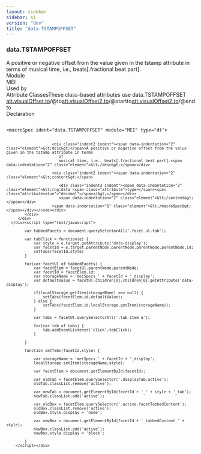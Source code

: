 ```yaml
---
layout: sidebar
sidebar: s1
version: "dev"
title: "data.TSTAMPOFFSET"
---
```

<div class="specPage">
   <div class="datatypeSpec">
      <h3 id="data.TSTAMPOFFSET">data.TSTAMPOFFSET</h3>
      <div class="specs">
         <div class="desc">A positive or negative offset from the value given in the tstamp attribute in terms
            of
            musical time, i.e., beats[.fractional beat part].
         </div>
         <div class="facet module">
            <div class="label">Module</div>
            <div class="statement text">MEI</div>
         </div>
         <div class="facet usedBy" id="usedBy">
            <div class="label">Used by</div>
            <div class="statement list">
               <div class="classBox dtBox" title="Attribute Classes">
                  <div class="classHeading"><label class="classLabel">Attribute Classes</label><span class="classDesc">These class-based attributes use data.TSTAMPOFFSET</span></div>
                  <div class="classContent"><span class="ident attclass" data-ident="att.visualOffset.to" data-module="MEI.shared"><a class="classLink" title="Horizontal offset attributes specified in terms of time." href="{{ site.baseurl }}/{{ page.version }}/attribute-classes/att.visualoffset.to.html">att.visualOffset.to</a>/<span title="Records a timestamp adjustment of a feature's programmatically-determined location in terms of musical time; that is, beats.">@to</span></span><span class="ident attclass" data-ident="att.visualOffset2.to" data-module="MEI.shared"><a class="classLink" title="Horizontal offset attributes requiring a pair of attributes specified in terms of time." href="{{ site.baseurl }}/{{ page.version }}/attribute-classes/att.visualoffset2.to.html">att.visualOffset2.to</a>/<span title="Records a timestamp adjustment of a feature's programmatically-determined start point.">@startto</span></span><span class="ident attclass" data-ident="att.visualOffset2.to" data-module="MEI.shared"><a class="classLink" title="Horizontal offset attributes requiring a pair of attributes specified in terms of time." href="{{ site.baseurl }}/{{ page.version }}/attribute-classes/att.visualoffset2.to.html">att.visualOffset2.to</a>/<span title="Records a timestamp adjustment of a feature's programmatically-determined end point.">@endto</span></span></div>
               </div>
            </div>
         </div>
         <div class="facet declaration">
            <div class="label">Declaration</div>
            <div class="statement declaration">
               <div class="code" xml:space="preserve" data-lang="ODD"><code>
                     <div class="indent1 indent"><span data-indentation="1" class="element">&lt;macroSpec <span class="attribute">ident=</span><span class="attributevalue">"data.TSTAMPOFFSET"</span> <span class="attribute">module=</span><span class="attributevalue">"MEI"</span> <span class="attribute">type=</span><span class="attributevalue">"dt"</span>&gt;</span>
                        
                        <div class="indent2 indent"><span data-indentation="2" class="element">&lt;desc&gt;</span>A positive or negative offset from the value given in the tstamp attribute in terms
                           of
                           musical time, i.e., beats[.fractional beat part].<span data-indentation="2" class="element">&lt;/desc&gt;</span></div>
                        
                        <div class="indent2 indent"><span data-indentation="2" class="element">&lt;content&gt;</span>
                           
                           <div class="indent3 indent"><span data-indentation="3" class="element">&lt;rng:data <span class="attribute">type=</span><span class="attributevalue">"decimal"</span>/&gt;</span></div>
                           <span data-indentation="2" class="element">&lt;/content&gt;</span></div>
                        <span data-indentation="1" class="element">&lt;/macroSpec&gt;</span></div></code></div>
            </div>
         </div>
      </div><script type="text/javascript">
            
            var tabbedFacets = document.querySelectorAll('.facet ul.tab');
            
            var tabClick = function(e) {
                var style = e.target.getAttribute('data-display');
                var facetId = e.target.parentNode.parentNode.parentNode.parentNode.id;
                setTabs(facetId,style)
            }
            
            for(var facetUl of tabbedFacets) {
                var facetElem = facetUl.parentNode.parentNode;
                var facetId = facetElem.id;
                var storageName = 'meiSpecs_' + facetId + '_display';
                var defaultValue = facetUl.children[0].children[0].getAttribute('data-display');
                
                if(localStorage.getItem(storageName) === null) {
                    setTabs(facetElem.id,defaultValue);
                } else {
                    setTabs(facetElem.id,localStorage.getItem(storageName));
                }
                
                var tabs = facetUl.querySelectorAll('.tab-item a');
                
                for(var tab of tabs) {
                    tab.addEventListener('click',tabClick);
                }
                
            }
            
            function setTabs(facetId,style) {
                
                var storageName = 'meiSpecs_' + facetId + '_display';
                localStorage.setItem(storageName,style);
                
                var facetElem = document.getElementById(facetId);
                
                var oldTab = facetElem.querySelector('.displayTab.active');
                oldTab.classList.remove('active');
                
                var newTab = document.getElementById(facetId + '_' + style + '_tab');
                newTab.classList.add('active');
                
                var oldBox = facetElem.querySelector('.active.facetTabbedContent');
                oldBox.classList.remove('active');
                oldBox.style.display = 'none';
                
                var newBox = document.getElementById(facetId + '_tabbedContent_' + style);
                newBox.classList.add('active');
                newBox.style.display = 'block';
                
            }
        </script></div>
</div>